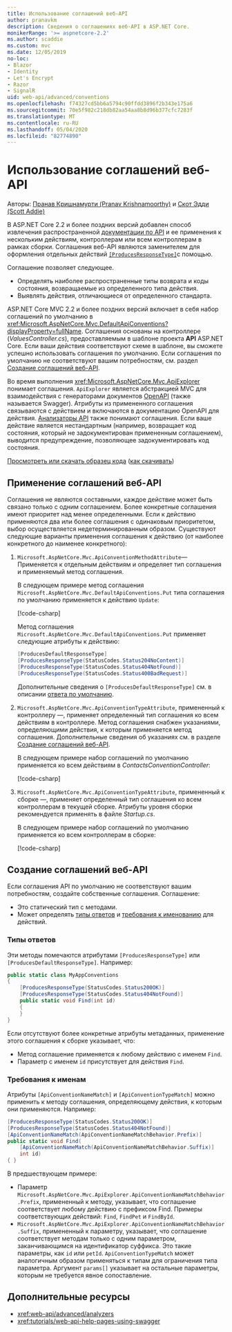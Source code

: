 ```yaml
---
title: Использование соглашений веб-API
author: pranavkm
description: Сведения о соглашениях веб-API в ASP.NET Core.
monikerRange: '>= aspnetcore-2.2'
ms.author: scaddie
ms.custom: mvc
ms.date: 12/05/2019
no-loc:
- Blazor
- Identity
- Let's Encrypt
- Razor
- SignalR
uid: web-api/advanced/conventions
ms.openlocfilehash: f74327cd5bb6a5794c90ffdd3896f2b343e175a6
ms.sourcegitcommit: 70e5f982c218db82aa54aa8b8d96b377cfc7283f
ms.translationtype: MT
ms.contentlocale: ru-RU
ms.lasthandoff: 05/04/2020
ms.locfileid: "82774890"
---
```

# <a name="use-web-api-conventions"></a>Использование соглашений веб-API

Авторы: [Пранав Кришнамурти (Pranav Krishnamoorthy)](https://github.com/pranavkm) и [Скот Эдди (Scott Addie)](https://github.com/scottaddie)

В ASP.NET Core 2.2 и более поздних версий добавлен способ извлечения распространенной [документации по API](xref:tutorials/web-api-help-pages-using-swagger) и ее применения к нескольким действиям, контроллерам или всем контроллерам в рамках сборки. Соглашения веб-API являются заменителем для оформления отдельных действий [`[ProducesResponseType]`](xref:Microsoft.AspNetCore.Mvc.ProducesResponseTypeAttribute)с помощью.

Соглашение позволяет следующее.

* Определять наиболее распространенные типы возврата и коды состояния, возвращаемые из определенного типа действия.
* Выявлять действия, отличающиеся от определенного стандарта.

ASP.NET Core MVC 2.2 и более поздних версий включает в себя набор соглашений по умолчанию в <xref:Microsoft.AspNetCore.Mvc.DefaultApiConventions?displayProperty=fullName>. Соглашения основаны на контроллере (*ValuesController.cs*), предоставляемым в шаблоне проекта **API** ASP.NET Core. Если ваши действия соответствуют схеме в шаблоне, вы сможете успешно использовать соглашения по умолчанию. Если соглашения по умолчанию не соответствуют вашим потребностям, см. раздел [Создание соглашений веб-API](#create-web-api-conventions).

Во время выполнения <xref:Microsoft.AspNetCore.Mvc.ApiExplorer> понимает соглашения. `ApiExplorer` является абстракцией MVC для взаимодействия с генераторами документов [OpenAPI](https://www.openapis.org/) (также называется Swagger). Атрибуты из примененного соглашения связываются с действием и включаются в документацию OpenAPI для действия. [Анализаторы API](xref:web-api/advanced/analyzers) также понимают соглашения. Если ваше действие является нестандартным (например, возвращает код состояния, который не задокументирован примененным соглашением), выводится предупреждение, позволяющее задокументировать код состояния.

[Просмотреть или скачать образец кода](https://github.com/dotnet/AspNetCore.Docs/tree/master/aspnetcore/web-api/advanced/conventions/sample) ([как скачивать](xref:index#how-to-download-a-sample))

## <a name="apply-web-api-conventions"></a>Применение соглашений веб-API

Соглашения не являются составными, каждое действие может быть связано только с одним соглашением. Более конкретные соглашения имеют приоритет над менее определенными. Если к действию применяются два или более соглашения с одинаковым приоритетом, выбор осуществляется недетерминированным образом. Существуют следующие варианты применения соглашения к действию (от наиболее конкретного до наименее конкретного):

1. `Microsoft.AspNetCore.Mvc.ApiConventionMethodAttribute`&mdash; Применяется к отдельным действиям и определяет тип соглашения и применяемый метод соглашения.

    В следующем примере метод соглашения `Microsoft.AspNetCore.Mvc.DefaultApiConventions.Put` типа соглашения по умолчанию применяется к действию `Update`:

    [!code-csharp[](conventions/sample/Controllers/ContactsConventionController.cs?name=snippet_ApiConventionMethod&highlight=3)]

    Метод соглашения `Microsoft.AspNetCore.Mvc.DefaultApiConventions.Put` применяет следующие атрибуты к действию:

    ```csharp
    [ProducesDefaultResponseType]
    [ProducesResponseType(StatusCodes.Status204NoContent)]
    [ProducesResponseType(StatusCodes.Status404NotFound)]
    [ProducesResponseType(StatusCodes.Status400BadRequest)]
    ```

    Дополнительные сведения о `[ProducesDefaultResponseType]` см. в описании [ответа по умолчанию](https://swagger.io/docs/specification/describing-responses/#default).

1. `Microsoft.AspNetCore.Mvc.ApiConventionTypeAttribute`, примененный к контроллеру &mdash;, применяет определенный тип соглашения ко всем действиям в контроллере. Метод соглашения снабжен указаниями, определяющими действия, к которым применяется метод соглашения. Дополнительные сведения об указаниях см. в разделе [Создание соглашений веб-API](#create-web-api-conventions).

    В следующем примере набор соглашений по умолчанию применяется ко всем действиям в *ContactsConventionController*:

    [!code-csharp[](conventions/sample/Controllers/ContactsConventionController.cs?name=snippet_ApiConventionTypeAttribute&highlight=2)]

1. `Microsoft.AspNetCore.Mvc.ApiConventionTypeAttribute`, примененный к сборке &mdash;, применяет определенный тип соглашения ко всем контроллерам в текущей сборке. Атрибуты уровня сборки рекомендуется применять в файле *Startup.cs*.

    В следующем примере набор соглашений по умолчанию применяется ко всем контроллерам в сборке:

    [!code-csharp[](conventions/sample/Startup.cs?name=snippet_ApiConventionTypeAttribute&highlight=1)]

## <a name="create-web-api-conventions"></a>Создание соглашений веб-API

Если соглашения API по умолчанию не соответствуют вашим потребностям, создайте собственные соглашения. Соглашение:

* Это статический тип с методами.
* Может определять [типы ответов](#response-types) и [требования к именованию](#naming-requirements) для действий.

### <a name="response-types"></a>Типы ответов

Эти методы помечаются атрибутами `[ProducesResponseType]` или `[ProducesDefaultResponseType]`. Например:

```csharp
public static class MyAppConventions
{
    [ProducesResponseType(StatusCodes.Status200OK)]
    [ProducesResponseType(StatusCodes.Status404NotFound)]
    public static void Find(int id)
    {
    }
}
```

Если отсутствуют более конкретные атрибуты метаданных, применение этого соглашения к сборке указывает, что:

* Метод соглашение применяется к любому действию с именем `Find`.
* Параметр с именем `id` присутствует для действия `Find`.

### <a name="naming-requirements"></a>Требования к именам

Атрибуты `[ApiConventionNameMatch]` и `[ApiConventionTypeMatch]` можно применить к методу соглашения, определяющему действия, к которым они применяются. Например:

```csharp
[ProducesResponseType(StatusCodes.Status200OK)]
[ProducesResponseType(StatusCodes.Status404NotFound)]
[ApiConventionNameMatch(ApiConventionNameMatchBehavior.Prefix)]
public static void Find(
    [ApiConventionNameMatch(ApiConventionNameMatchBehavior.Suffix)]
    int id)
{ }
```

В предшествующем примере:

* Параметр `Microsoft.AspNetCore.Mvc.ApiExplorer.ApiConventionNameMatchBehavior.Prefix`, примененный к методу, указывает, что соглашение соответствует любому действию с префиксом Find. Примеры соответствующих действий: `Find`, `FindPet` и `FindById`.
* `Microsoft.AspNetCore.Mvc.ApiExplorer.ApiConventionNameMatchBehavior.Suffix`, примененный к параметру, указывает, что соглашение соответствует методам только с одним параметром, заканчивающимся на идентификатор суффикса. Это такие параметры, как `id` или `petId`. `ApiConventionTypeMatch` может аналогичным образом применяться к типам для ограничения типа параметра. Аргумент `params[]` указывает на остальные параметры, которым не требуется явное сопоставление.

## <a name="additional-resources"></a>Дополнительные ресурсы

* <xref:web-api/advanced/analyzers>
* <xref:tutorials/web-api-help-pages-using-swagger>
